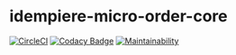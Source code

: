 # idempiere-micro-order-core

[![CircleCI](https://circleci.com/gh/iDempiere-micro/idempiere-micro-order-core.svg?style=svg)](https://circleci.com/gh/iDempiere-micro/idempiere-micro-order-core)
[![Codacy Badge](https://api.codacy.com/project/badge/Grade/513ab2b15cc7498ebae0a1af3eb25ff4)](https://www.codacy.com/app/davidpodhola/idempiere-micro-order-core?utm_source=github.com&amp;utm_medium=referral&amp;utm_content=iDempiere-micro/idempiere-micro-order-core&amp;utm_campaign=Badge_Grade)
[![Maintainability](https://api.codeclimate.com/v1/badges/648dc91f1b4c907d623f/maintainability)](https://codeclimate.com/github/iDempiere-micro/idempiere-micro-order-core/maintainability)
